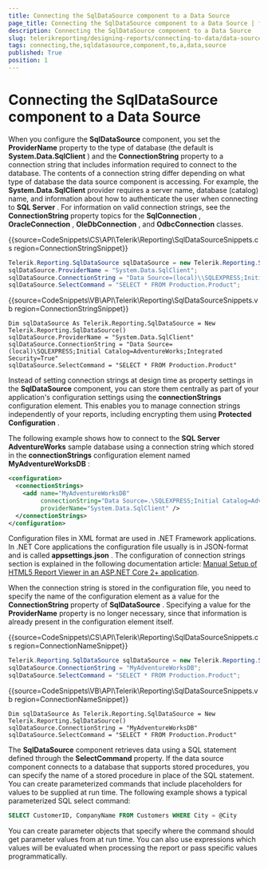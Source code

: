```yaml
---
title: Connecting the SqlDataSource component to a Data Source
page_title: Connecting the SqlDataSource component to a Data Source | for Telerik Reporting Documentation
description: Connecting the SqlDataSource component to a Data Source
slug: telerikreporting/designing-reports/connecting-to-data/data-source-components/sqldatasource-component/connecting-the-sqldatasource-component-to-a-data-source
tags: connecting,the,sqldatasource,component,to,a,data,source
published: True
position: 1
---
```


# Connecting the SqlDataSource component to a Data Source



When you configure the __SqlDataSource__  component, you set the __ProviderName__  property to the type of database (the default is __System.Data.SqlClient__ )           and the __ConnectionString__  property to a connection string that includes information           required to connect to the database. The contents of a connection string differ depending on what type of           database the data source component is accessing. For example, the __System.Data.SqlClient__            provider requires a server name, database (catalog) name, and information about how to authenticate the user           when connecting to __SQL Server__ . For information on valid connection strings, see the           __ConnectionString__  property topics for the __SqlConnection__ ,           __OracleConnection__ , __OleDbConnection__ , and __OdbcConnection__  classes.         

{{source=CodeSnippets\CS\API\Telerik\Reporting\SqlDataSourceSnippets.cs region=ConnectionStringSnippet}}
````C#
Telerik.Reporting.SqlDataSource sqlDataSource = new Telerik.Reporting.SqlDataSource();
sqlDataSource.ProviderName = "System.Data.SqlClient";
sqlDataSource.ConnectionString = "Data Source=(local)\\SQLEXPRESS;Initial Catalog=AdventureWorks;Integrated Security=True";
sqlDataSource.SelectCommand = "SELECT * FROM Production.Product";
````
{{source=CodeSnippets\VB\API\Telerik\Reporting\SqlDataSourceSnippets.vb region=ConnectionStringSnippet}}
````VB
Dim sqlDataSource As Telerik.Reporting.SqlDataSource = New Telerik.Reporting.SqlDataSource()
sqlDataSource.ProviderName = "System.Data.SqlClient"
sqlDataSource.ConnectionString = "Data Source=(local)\SQLEXPRESS;Initial Catalog=AdventureWorks;Integrated Security=True"
sqlDataSource.SelectCommand = "SELECT * FROM Production.Product"
````

Instead of setting connection strings at design time as property settings in the __SqlDataSource__            component, you can store them centrally as part of your application's configuration settings using the __connectionStrings__  configuration element. This enables you to manage connection strings independently           of your reports, including encrypting them using __Protected Configuration__ .         

The following example shows how to connect to the __SQL Server AdventureWorks__  sample database           using a connection string which stored in the __connectionStrings__  configuration element named           __MyAdventureWorksDB__ :         

    
````xml
<configuration>
  <connectionStrings>
    <add name="MyAdventureWorksDB"
         connectionString="Data Source=.\SQLEXPRESS;Initial Catalog=AdventureWorks;Integrated Security=True"
         providerName="System.Data.SqlClient" />
  </connectionStrings>
</configuration>
````

Configuration files in XML format are used in .NET Framework applications. In .NET Core applications the configuration file usually is in JSON-format           and is called __appsettings.json__ . The configuration of connection strings section is explained in the following documentation article:           [Manual Setup of HTML5 Report Viewer in an ASP.NET Core 2+ application](9bf9f23f-2aa2-47d4-8d21-feeae104ed69#ConnectionStringsAndConfiguration).         

When the connection string is stored in the configuration file, you need to specify the name of the configuration           element as a value for the __ConnectionString__  property of __SqlDataSource__ .           Specifying a value for the __ProviderName__  property is no longer necessary, since that information           is already present in the configuration element itself.         

{{source=CodeSnippets\CS\API\Telerik\Reporting\SqlDataSourceSnippets.cs region=ConnectionNameSnippet}}
````C#
Telerik.Reporting.SqlDataSource sqlDataSource = new Telerik.Reporting.SqlDataSource();
sqlDataSource.ConnectionString = "MyAdventureWorksDB";
sqlDataSource.SelectCommand = "SELECT * FROM Production.Product";
````
{{source=CodeSnippets\VB\API\Telerik\Reporting\SqlDataSourceSnippets.vb region=ConnectionNameSnippet}}
````VB
Dim sqlDataSource As Telerik.Reporting.SqlDataSource = New Telerik.Reporting.SqlDataSource()
sqlDataSource.ConnectionString = "MyAdventureWorksDB"
sqlDataSource.SelectCommand = "SELECT * FROM Production.Product"
````

The __SqlDataSource__  component retrieves data using a SQL statement defined through the           __SelectCommand__  property. If the data source component connects to a database that           supports stored procedures, you can specify the name of a stored procedure in place of the SQL statement.           You can create parameterized commands that include placeholders for values to be supplied at run time. The           following example shows a typical parameterized SQL select command:         

    
````SQL
SELECT CustomerID, CompanyName FROM Customers WHERE City = @City
````

You can create parameter objects that specify where the command should get parameter values from at run time.           You can also use expressions which values will be evaluated when processing the report or pass specific values           programmatically.

